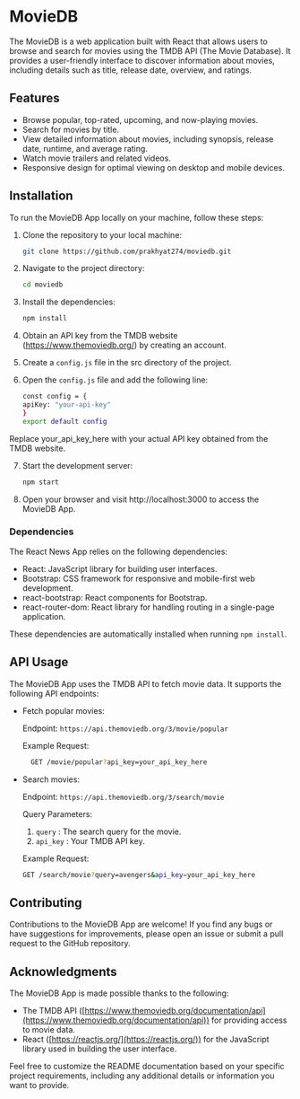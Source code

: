 # MovieDB

The MovieDB is a web application built with React that allows users to browse and search for movies using the TMDB API (The Movie Database). It provides a user-friendly interface to discover information about movies, including details such as title, release date, overview, and ratings.

## Features

- Browse popular, top-rated, upcoming, and now-playing movies.
- Search for movies by title.
- View detailed information about movies, including synopsis, release date, runtime, and average rating.
- Watch movie trailers and related videos.
- Responsive design for optimal viewing on desktop and mobile devices.

## Installation
To run the MovieDB App locally on your machine, follow these steps:

1. Clone the repository to your local machine:

   ```bash
   git clone https://github.com/prakhyat274/moviedb.git
   ```
2. Navigate to the project directory:

    ```bash
    cd moviedb
    ```

3. Install the dependencies:
    ```bash
    npm install
    ```
4. Obtain an API key from the TMDB website (https://www.themoviedb.org/) by creating an account.

5. Create a `config.js` file in the src directory of the project.

6. Open the `config.js` file and add the following line:
    ```bash
    const config = {
    apiKey: "your-api-key"
    }
    export default config
    ```
Replace your_api_key_here with your actual API key obtained from the TMDB website.

7. Start the development server:
    ```bash
    npm start
    ```

8. Open your browser and visit http://localhost:3000 to access the MovieDB App.

### Dependencies

The React News App relies on the following dependencies:

- React: JavaScript library for building user interfaces.
- Bootstrap: CSS framework for responsive and mobile-first web development.
- react-bootstrap: React components for Bootstrap.
- react-router-dom: React library for handling routing in a single-page application.

These dependencies are automatically installed when running `npm install`.

## API Usage

The MovieDB App uses the TMDB API to fetch movie data. It supports the following API endpoints:

- Fetch popular movies:

  Endpoint: `https://api.themoviedb.org/3/movie/popular`

  Example Request:

  ```bash
    GET /movie/popular?api_key=your_api_key_here
   ```
- Search movies:

    Endpoint: `https://api.themoviedb.org/3/search/movie`

    Query Parameters:

    1. `query` : The search query for the movie.
    2. `api_key` : Your TMDB API key.
   
   
    Example Request: 
    ```bash
    GET /search/movie?query=avengers&api_key=your_api_key_here
    ```


## Contributing

Contributions to the MovieDB App are welcome! If you find any bugs or have suggestions for improvements, please open an issue or submit a pull request to the GitHub repository.

## Acknowledgments

The MovieDB App is made possible thanks to the following:

- The TMDB API ([https://www.themoviedb.org/documentation/api](https://www.themoviedb.org/documentation/api)) for providing access to movie data.
- React ([https://reactjs.org/](https://reactjs.org/)) for the JavaScript library used in building the user interface.

Feel free to customize the README documentation based on your specific project requirements, including any additional details or information you want to provide.


